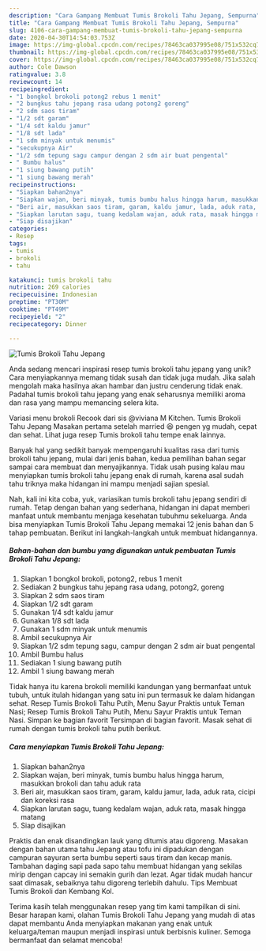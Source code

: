 ```yaml
---
description: "Cara Gampang Membuat Tumis Brokoli Tahu Jepang, Sempurna"
title: "Cara Gampang Membuat Tumis Brokoli Tahu Jepang, Sempurna"
slug: 4106-cara-gampang-membuat-tumis-brokoli-tahu-jepang-sempurna
date: 2020-04-30T14:54:03.753Z
image: https://img-global.cpcdn.com/recipes/78463ca037995e08/751x532cq70/tumis-brokoli-tahu-jepang-foto-resep-utama.jpg
thumbnail: https://img-global.cpcdn.com/recipes/78463ca037995e08/751x532cq70/tumis-brokoli-tahu-jepang-foto-resep-utama.jpg
cover: https://img-global.cpcdn.com/recipes/78463ca037995e08/751x532cq70/tumis-brokoli-tahu-jepang-foto-resep-utama.jpg
author: Cole Dawson
ratingvalue: 3.8
reviewcount: 14
recipeingredient:
- "1 bongkol brokoli potong2 rebus 1 menit"
- "2 bungkus tahu jepang rasa udang potong2 goreng"
- "2 sdm saos tiram"
- "1/2 sdt garam"
- "1/4 sdt kaldu jamur"
- "1/8 sdt lada"
- "1 sdm minyak untuk menumis"
- "secukupnya Air"
- "1/2 sdm tepung sagu campur dengan 2 sdm air buat pengental"
- " Bumbu halus"
- "1 siung bawang putih"
- "1 siung bawang merah"
recipeinstructions:
- "Siapkan bahan2nya"
- "Siapkan wajan, beri minyak, tumis bumbu halus hingga harum, masukkan brokoli dan tahu aduk rata"
- "Beri air, masukkan saos tiram, garam, kaldu jamur, lada, aduk rata, cicipi dan koreksi rasa"
- "Siapkan larutan sagu, tuang kedalam wajan, aduk rata, masak hingga matang"
- "Siap disajikan"
categories:
- Resep
tags:
- tumis
- brokoli
- tahu

katakunci: tumis brokoli tahu 
nutrition: 269 calories
recipecuisine: Indonesian
preptime: "PT30M"
cooktime: "PT49M"
recipeyield: "2"
recipecategory: Dinner

---
```



![Tumis Brokoli Tahu Jepang](https://img-global.cpcdn.com/recipes/78463ca037995e08/751x532cq70/tumis-brokoli-tahu-jepang-foto-resep-utama.jpg)

Anda sedang mencari inspirasi resep tumis brokoli tahu jepang yang unik? Cara menyiapkannya memang tidak susah dan tidak juga mudah. Jika salah mengolah maka hasilnya akan hambar dan justru cenderung tidak enak. Padahal tumis brokoli tahu jepang yang enak seharusnya memiliki aroma dan rasa yang mampu memancing selera kita.

Variasi menu brokoli Recook dari sis @viviana M Kitchen. Tumis Brokoli Tahu Jepang Masakan pertama setelah married 😆 pengen yg mudah, cepat dan sehat. Lihat juga resep Tumis brokoli tahu tempe enak lainnya.

Banyak hal yang sedikit banyak mempengaruhi kualitas rasa dari tumis brokoli tahu jepang, mulai dari jenis bahan, kedua pemilihan bahan segar sampai cara membuat dan menyajikannya. Tidak usah pusing kalau mau menyiapkan tumis brokoli tahu jepang enak di rumah, karena asal sudah tahu triknya maka hidangan ini mampu menjadi sajian spesial.


Nah, kali ini kita coba, yuk, variasikan tumis brokoli tahu jepang sendiri di rumah. Tetap dengan bahan yang sederhana, hidangan ini dapat memberi manfaat untuk membantu menjaga kesehatan tubuhmu sekeluarga. Anda bisa menyiapkan Tumis Brokoli Tahu Jepang memakai 12 jenis bahan dan 5 tahap pembuatan. Berikut ini langkah-langkah untuk membuat hidangannya.

<!--inarticleads1-->

##### Bahan-bahan dan bumbu yang digunakan untuk pembuatan Tumis Brokoli Tahu Jepang:

1. Siapkan 1 bongkol brokoli, potong2, rebus 1 menit
1. Sediakan 2 bungkus tahu jepang rasa udang, potong2, goreng
1. Siapkan 2 sdm saos tiram
1. Siapkan 1/2 sdt garam
1. Gunakan 1/4 sdt kaldu jamur
1. Gunakan 1/8 sdt lada
1. Gunakan 1 sdm minyak untuk menumis
1. Ambil secukupnya Air
1. Siapkan 1/2 sdm tepung sagu, campur dengan 2 sdm air buat pengental
1. Ambil  Bumbu halus
1. Sediakan 1 siung bawang putih
1. Ambil 1 siung bawang merah


Tidak hanya itu karena brokoli memiliki kandungan yang bermanfaat untuk tubuh, untuk itulah hidangan yang satu ini pun termasuk ke dalam hidangan sehat. Resep Tumis Brokoli Tahu Putih, Menu Sayur Praktis untuk Teman Nasi; Resep Tumis Brokoli Tahu Putih, Menu Sayur Praktis untuk Teman Nasi. Simpan ke bagian favorit Tersimpan di bagian favorit. Masak sehat di rumah dengan tumis brokoli tahu putih berikut. 

<!--inarticleads2-->

##### Cara menyiapkan Tumis Brokoli Tahu Jepang:

1. Siapkan bahan2nya
1. Siapkan wajan, beri minyak, tumis bumbu halus hingga harum, masukkan brokoli dan tahu aduk rata
1. Beri air, masukkan saos tiram, garam, kaldu jamur, lada, aduk rata, cicipi dan koreksi rasa
1. Siapkan larutan sagu, tuang kedalam wajan, aduk rata, masak hingga matang
1. Siap disajikan


Praktis dan enak disandingkan lauk yang ditumis atau digoreng. Masakan dengan bahan utama tahu Jepang atau tofu ini dipadukan dengan campuran sayuran serta bumbu seperti saus tiram dan kecap manis. Tambahan daging sapi pada sapo tahu membuat hidangan yang sekilas mirip dengan capcay ini semakin gurih dan lezat. Agar tidak mudah hancur saat dimasak, sebaiknya tahu digoreng terlebih dahulu. Tips Membuat Tumis Brokoli dan Kembang Kol. 

Terima kasih telah menggunakan resep yang tim kami tampilkan di sini. Besar harapan kami, olahan Tumis Brokoli Tahu Jepang yang mudah di atas dapat membantu Anda menyiapkan makanan yang enak untuk keluarga/teman maupun menjadi inspirasi untuk berbisnis kuliner. Semoga bermanfaat dan selamat mencoba!
